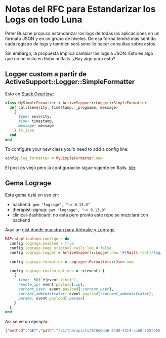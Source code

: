 # Notas del RFC para Estandarizar los Logs en todo Luna

Peter Busche propuso estandarizar los logs de todas las aplicaciones en un formato JSON y en un grupo de niveles. De esa forma tendrá más sentido cada registro de logs y también será sencillo hacer consultas sobre estos.

Sin embargo, la propuesta implica cambiar los logs a JSON. Esto es algo que no he visto en Ruby ni Rails. ¿Hay algo para esto?

## Logger custom a partir de ActiveSupport::Logger::SimpleFormatter

Esto en [Stack Overflow](https://stackoverflow.com/a/29855485/1407371):
```ruby
class MySimpleFormatter < ActiveSupport::Logger::SimpleFormatter
  def call(severity, timestamp, _progname, message)
    { 
      type: severity,
      time: timestamp,
      message: message
    }.to_json
  end
end
```

To configure your new class you'd need to add a config line:
```ruby
config.log_formatter = MySimpleFormatter.new
```

El post es viejo pero la configuración sigue vigente en Rails. [Ver](https://guides.rubyonrails.org/configuring.html#config-log-formatter).

## Gema Lograge

Esta [gema](https://github.com/roidrage/lograge) está en uso en:

- backend: `gem "lograge", "~> 0.13.0"`
- therapist-signup: `gem "lograge", "~> 0.13.0"`
- clinical-dashboard: no está pero pronto este repo se mezclará con backend

Aquí un [gist donde muestran para Airbrake y Lograge](https://gist.github.com/Marinlemaignan/d3811105f098e0fa56af).

```ruby
MAP::Application.configure do
  config.lograge.enabled = true
  config.lograge.keep_original_rails_log = false
  config.lograge.logger = ActiveSupport::Logger.new "#{Rails.root}/log/#{Rails.env}.log" 
  
  config.lograge.formatter = Lograge::Formatters::Json.new

  config.lograge.custom_options = ->(event) {
    {
      time:  %Q('#{event.time}'),
      remote_ip: event.payload[:ip],
      current_user: event.payload[:current_user],
      current_administrator: event.payload[:current_administrator],
      params: event.payload[:params]
    }
  }
end
```

Así se ve un ejemplo:
```json
{"method":"GET","path":"/v1/therapists/078e6da6-24d8-4314-aab0-525fd05f0a0a","format":"json","controller":"Api::V1::TherapistsController","action":"show","status":404,"allocations":2727,"duration":34.01,"view":0.24,"db":39.69,"time":"'155122551.982'","remote_ip":null,"current_user":null,"current_administrator":null,"params":{"format":"json","controller":"api/v1/therapists","action":"show","id":"078e6da6-24d8-4314-aab0-525fd05f0a0a","therapist":{}}}
```